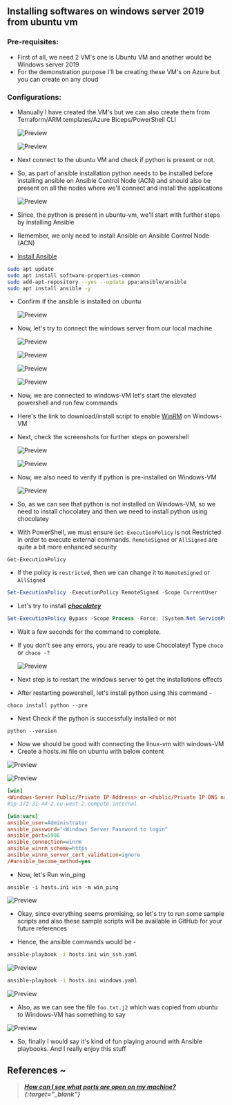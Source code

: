 ## Installing softwares on windows server 2019 from ubuntu vm

### Pre-requisites:

* First of all, we need 2 VM's one is Ubuntu VM and another would be Windows server 2019
* For the demonstration purpose I'll be creating these VM's on Azure but you can create on any cloud

### Configurations:

* Manually I have created the VM's but we can also create them from Terraform/ARM templates/Azure Biceps/PowerShell CLI
    
    ![Preview](img/ans1.png)
    
    ![Preview](img/ans2.png)

* Next connect to the ubuntu VM and check if python is present or not.
* So, as part of ansible installation python needs to be installed before installing ansible on Ansible Control Node (ACN) and should also be present on all the nodes where we'll connect and install the applications
  
  ![Preview](img/ans3.png)

* Since, the python is present in ubuntu-vm, we'll start with further steps by installing Ansible
* Remember, we only need to install Ansible on Ansible Control Node (ACN) 

* [Install Ansible](https://docs.ansible.com/ansible/latest/installation_guide/installation_distros.html#installing-ansible-on-ubuntu)

```bash
sudo apt update
sudo apt install software-properties-common
sudo add-apt-repository --yes --update ppa:ansible/ansible
sudo apt install ansible -y
```

* Confirm if the ansible is installed on ubuntu
    
    ![Preview](img/ans4.png)

* Now, let's try to connect the windows server from our local machine

    ![Preview](img/ans5.png)

    ![Preview](img/ans6.png)

    ![Preview](img/ans7.png)

    ![Preview](img/ans8.png)

* Now, we are connected to windows-VM let's start the elevated powershell and run few commands

* Here's the link to download/install script to enable [WinRM](https://raw.githubusercontent.com/ansible/ansible-documentation/c84880386a2f123ad5ee999bccfea4a502868663/examples/scripts/ConfigureRemotingForAnsible.ps1) on Windows-VM

* Next, check the screenshots for further steps on powershell
    
    ![Preview](img/ans9.png)
    
    ![Preview](img/ans14.png)

* Now, we also need to verify if python is pre-installed on Windows-VM
    
    ![Preview](img/ans10.png)

* So, as we can see that python is not installed on Windows-VM, so we need to install chocolatey and then we need to install python using chocolatey

* With PowerShell, we must ensure `Get-ExecutionPolicy` is not Restricted in order to execute external commands. `RemoteSigned` or `AllSigned` are quite a bit more enhanced security
```
Get-ExecutionPolicy
```

* If the policy is `restricted`, then we can change it to `RemoteSigned` or `AllSigned`
```powershell
Set-ExecutionPolicy -ExecutionPolicy RemoteSigned -Scope CurrentUser
```

* Let's try to install [_**chocolatey**_](https://chocolatey.org/install)
```powershell
Set-ExecutionPolicy Bypass -Scope Process -Force; [System.Net.ServicePointManager]::SecurityProtocol = [System.Net.ServicePointManager]::SecurityProtocol -bor 3072; iex ((New-Object System.Net.WebClient).DownloadString('https://community.chocolatey.org/install.ps1'))
```

* Wait a few seconds for the command to complete.
* If you don't see any errors, you are ready to use Chocolatey! Type `choco` or `choco -?`
    
    ![Preview](img/ans11.png)

* Next step is to restart the windows server to get the installations effects

* After restarting powershell, let's install python using this command -
```
choco install python --pre 
```

* Next Check if the python is successfully installed or not
```
python --version
```

* Now we should be good with connecting the linux-vm with windows-VM 
* Create a hosts.ini file on ubuntu with below content

![Preview](img/ans12.png)

![Preview](img/ans13.png)

```ini
[win]
<Windows-Server Public/Private IP-Address> or <Public/Private IP DNS name>
#ip-172-31-44-2.eu-west-2.compute.internal

[win:vars]
ansible_user=Administrator
ansible_password="<Windows Server Password to login"
ansible_port=5986
ansible_connection=winrm
ansible_winrm_scheme=https
ansible_winrm_server_cert_validation=ignore
/#ansible_become_method=yes
```


* Now, let's Run win_ping
```
ansible -i hosts.ini win -m win_ping
```
![Preview](img/ans15.png)

* Okay, since everything seems promising, so let's try to run some sample scripts and also these sample scripts will be available in GitHub for your future references

* Hence, the ansible commands would be -
```bash
ansible-playbook -i hosts.ini win_ssh.yaml
```

![Preview](img/ans16.png)

```bash
ansible-playbook -i hosts.ini windows.yaml
```

![Preview](img/ans17.png)

* Also, as we can see the file `foo.txt.j2` which was copied from ubuntu to Windows-VM has something to say

![Preview](img/ans18.png)

* So, finally I would say it's kind of fun playing around with Ansible playbooks. And I really enjoy this stuff




## References ~

> _**[How can I see what ports are open on my machine?](https://askubuntu.com/questions/9368/how-can-i-see-what-ports-are-open-on-my-machine){:target="_blank"}**_

